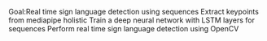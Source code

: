 Goal:Real time sign language detection using sequences
Extract keypoints from mediapipe holistic
Train a deep neural network with LSTM layers for sequences
Perform real time sign language detection using OpenCV
